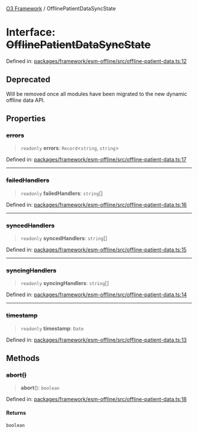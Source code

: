 [O3 Framework](../API.md) / OfflinePatientDataSyncState

# Interface: ~~OfflinePatientDataSyncState~~

Defined in: [packages/framework/esm-offline/src/offline-patient-data.ts:12](https://github.com/UjjawalPrabhat/openmrs-esm-core/blob/main/packages/framework/esm-offline/src/offline-patient-data.ts#L12)

## Deprecated

Will be removed once all modules have been migrated to the new dynamic offline data API.

## Properties

### ~~errors~~

> `readonly` **errors**: `Record`\<`string`, `string`\>

Defined in: [packages/framework/esm-offline/src/offline-patient-data.ts:17](https://github.com/UjjawalPrabhat/openmrs-esm-core/blob/main/packages/framework/esm-offline/src/offline-patient-data.ts#L17)

***

### ~~failedHandlers~~

> `readonly` **failedHandlers**: `string`[]

Defined in: [packages/framework/esm-offline/src/offline-patient-data.ts:16](https://github.com/UjjawalPrabhat/openmrs-esm-core/blob/main/packages/framework/esm-offline/src/offline-patient-data.ts#L16)

***

### ~~syncedHandlers~~

> `readonly` **syncedHandlers**: `string`[]

Defined in: [packages/framework/esm-offline/src/offline-patient-data.ts:15](https://github.com/UjjawalPrabhat/openmrs-esm-core/blob/main/packages/framework/esm-offline/src/offline-patient-data.ts#L15)

***

### ~~syncingHandlers~~

> `readonly` **syncingHandlers**: `string`[]

Defined in: [packages/framework/esm-offline/src/offline-patient-data.ts:14](https://github.com/UjjawalPrabhat/openmrs-esm-core/blob/main/packages/framework/esm-offline/src/offline-patient-data.ts#L14)

***

### ~~timestamp~~

> `readonly` **timestamp**: `Date`

Defined in: [packages/framework/esm-offline/src/offline-patient-data.ts:13](https://github.com/UjjawalPrabhat/openmrs-esm-core/blob/main/packages/framework/esm-offline/src/offline-patient-data.ts#L13)

## Methods

### ~~abort()~~

> **abort**(): `boolean`

Defined in: [packages/framework/esm-offline/src/offline-patient-data.ts:18](https://github.com/UjjawalPrabhat/openmrs-esm-core/blob/main/packages/framework/esm-offline/src/offline-patient-data.ts#L18)

#### Returns

`boolean`

